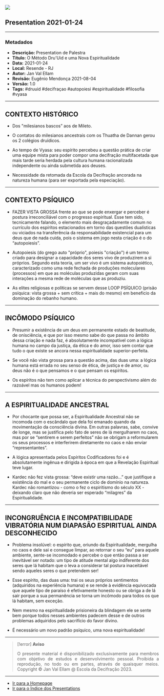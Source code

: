 ![](2021-01-24-ppt-1.jpg)

## Presentation 2021-01-24

---

### Metadados

- **Descrição:** Presentation de Palestra
- **Título:** O Método Dru'Uid e uma Nova Espiritualidade
- **Data:** 2021-01-24
- **Local:** Resende - RJ
- **Autor:** Jan Val Ellam
- **Revisão:** Eugênio Mendonça 2021-08-04
- **Versão:** 1.0
- **Tags:** #druuid #decifraçao #autopoiesi #espiritualidade #filosofia #vyasa

---
## CONTEXTO HISTÓRICO

- Dos "milesianos bascos” aos de Mileto.

- O contatos do milesianos ancestrais com os Thuatha de Dannan gerou os 2 colégios druídicos.

- Ao tempo de Vyasa: seu espírito percebeu a questão prática de criar uma equipe mista para poder compor uma decifração multifacetada que mais tarde seria herdada pela cultura humana racionalizada independente ou ainda submetida aos deuses.

- Necessidade da retomada da Escola da Decifração ancorada na natureza humana (para ser exportada pela especiação).

---
## CONTEXTO PSÍQUICO

- FAZER VISTA GROSSA frente ao que se pode enxergar e perceber é postura irreconciliável com o progresso espiritual. Esse tem sido, tecnicamente falando, o elemento mais desgraçadamente comum no currículo dos espíritos estacionados em torno das questões dualísticas ou viciados na transferência da responsabilidade existencial para um deus que de nada cuida, pois o sistema em jogo nesta criação é o do “autopoiesis”.

- Autopoiesis (do grego auto "próprio", poiesis "criação") é um termo criado para designar a capacidade dos seres vivo de produzirem a si próprios. Segundo esta teoria, um ser vivo é um sistema autopoiético, caracterizado como uma rede fechada de produções moleculares (processos) em que as moléculas produzidas geram com suas interações a mesma rede de moléculas que as produziu.

- As elites religiosas e políticas se servem desse LOOP PSÍQUICO (prisão psíquica: vista grossa + sem crítica + mais do mesmo) em beneficio da dominação do rebanho humano.

---
## INCÔMODO PSÍQUICO

- Presumir a existência de um deus em permanente estado de beatitude, de onisciência, e que por isso mesmo sabe do que passa no âmbito dessa criação e nada faz, é absolutamente incompatível com a lógica humana no campo da justiça, da ética e do amor, isso sem contar que tudo o que existe se ancora nessa espiritualidade superior-perfeita. 

- Se você não vista grossa para a questão acima,  das duas uma: a lógica humana está errada no seu senso de ética, de justiça e de amor, ou deus não é o que pensamos e o que pensam os espíritos. 

- Os espíritos não tem como aplicar a técnica do perspectivismo além do razoável mas os humanos podem! 

---
## A ESPIRITUALIDADE ANCESTRAL

- Por chocante que possa ser, a Espiritualidade Ancestral não se incomoda com o escândalo que dela foi emanado quando da movimentação da consciência divina. Em outras palavras, sabe, convive de longe, mas se justifica pelo fato de seres de lá mergulharem no caos, mas por se “sentirem e serem perfeitos” não se obrigam a reformularem os seus processos e interferirem diretamente no caos e não enviar “representantes”. 

- A lógica apresentada pelos Espíritos Codificadores foi e é absolutamente ingênua e dirigida à época em que a Revelação Espiritual teve lugar. 

- Kardec não fez vista grossa: “deve existir uma razão...” que justifique a existência do mal e o seu permanente ciclo de domínio na natureza. Kardec não romantizou - como o fez o espiritismo do século XX - deixando claro que não deveria ser esperado “milagres” da Espiritualidade.  

---
## INCONGRUÊNCIA E INCOMPATIBILIDADE VIBRATÓRIA NUM DIAPASÃO ESPIRITUAL AINDA DESCONHECIDO

- Problema insolúvel: o espírito que, oriundo da Espiritualidade, mergulha no caos e dele sai e consegue limpar, ao retornar o seu “eu” para aquele ambiente, sente-se incomodado e percebe o que então passa a ser inevitável ser notado: um tipo de atitude mental algo indiferente dos seres que lá habitam que o leva a considerar tal postura inaceitável sendo aqueles seres o que pretendem ser!

- Esse espírito, das duas uma: trai os seus próprios sentimentos (adquiridos na experiência humana) e se rende à evidência equivocada que aquele tipo de paraíso é efetivamente honesto ou se obriga a de lá sair porque a sua permanência se torna um incômodo para todos os que lá habitam, sem exceção.

- Nem mesmo na espiritualidade prisioneira da blindagem ele se sente bem porque todos nesses ambientes padecem desse e de outros problemas adquiridos pelo sacrifício do favor divino. 

- É necessário um novo padrão psíquico, uma nova espiritualidade!   

---
> [!error] **Aviso**
> <p align="justify">O presente material é disponibilizado exclusivamente para membros com objetivo de estudos e desenvolvimento pessoal. Proibida a reprodução, no todo ou em partes, através de quaisquer meios. Copyright © Jan Val Ellam @ Escola da Decifração 2023. </p>

---

- [Ir para a Homepage](Homepage.Canvas)
- [Ir para o Índice dos Presentations](ÍNDICE%20GERAL%20DOS%20PRESENTATIONS.canvas)